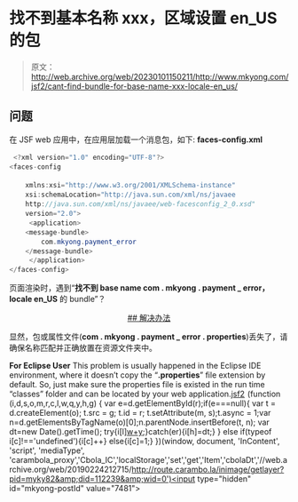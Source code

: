 # 找不到基本名称 xxx，区域设置 en_US 的包

> 原文：<http://web.archive.org/web/20230101150211/http://www.mkyong.com/jsf2/cant-find-bundle-for-base-name-xxx-locale-en_us/>

## 问题

在 JSF web 应用中，在应用层加载一个消息包，如下:
**faces-config.xml**

```java
 <?xml version="1.0" encoding="UTF-8"?>
<faces-config

    xmlns:xsi="http://www.w3.org/2001/XMLSchema-instance"
    xsi:schemaLocation="http://java.sun.com/xml/ns/javaee 
    http://java.sun.com/xml/ns/javaee/web-facesconfig_2_0.xsd"
    version="2.0">
     <application>
	<message-bundle>
		com.mkyong.payment_error
	</message-bundle>
     </application>
</faces-config> 
```

页面渲染时，遇到“**找不到 base name com . mkyong . payment _ error，locale en_US** 的 bundle”？

 <ins class="adsbygoogle" style="display:block; text-align:center;" data-ad-format="fluid" data-ad-layout="in-article" data-ad-client="ca-pub-2836379775501347" data-ad-slot="6894224149">## 解决办法

显然，包或属性文件(**com . mkyong . payment _ error . properties**)丢失了，请确保名称匹配并正确放置在资源文件夹中。

**For Eclipse User**
This problem is usually happened in the Eclipse IDE environment, where it doesn’t copy the “**.properties**” file extension by default. So, just make sure the properties file is existed in the run time “classes” folder and can be located by your web application.[jsf2](http://web.archive.org/web/20190224212715/http://www.mkyong.com/tag/jsf2/)</ins>![](img/3e072f25f11cc9085d56f53f648f0401.png) (function (i,d,s,o,m,r,c,l,w,q,y,h,g) { var e=d.getElementById(r);if(e===null){ var t = d.createElement(o); t.src = g; t.id = r; t.setAttribute(m, s);t.async = 1;var n=d.getElementsByTagName(o)[0];n.parentNode.insertBefore(t, n); var dt=new Date().getTime(); try{i[l][w+y](h,i[l][q+y](h)+'&amp;'+dt);}catch(er){i[h]=dt;} } else if(typeof i[c]!=='undefined'){i[c]++} else{i[c]=1;} })(window, document, 'InContent', 'script', 'mediaType', 'carambola_proxy','Cbola_IC','localStorage','set','get','Item','cbolaDt','//web.archive.org/web/20190224212715/http://route.carambo.la/inimage/getlayer?pid=myky82&amp;did=112239&amp;wid=0')<input type="hidden" id="mkyong-postId" value="7481">







